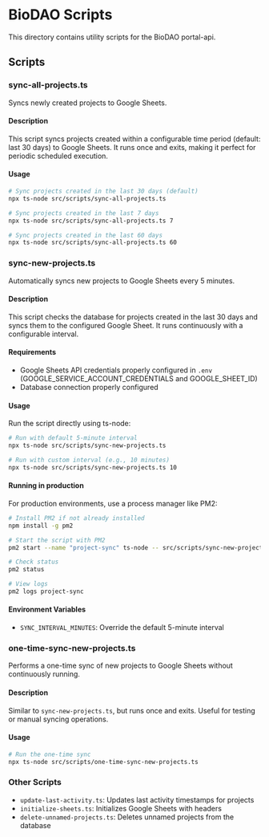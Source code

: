 # BioDAO Scripts

This directory contains utility scripts for the BioDAO portal-api.

## Scripts

### sync-all-projects.ts

Syncs newly created projects to Google Sheets.

#### Description

This script syncs projects created within a configurable time period (default: last 30 days) to Google Sheets. It runs once and exits, making it perfect for periodic scheduled execution.

#### Usage

```bash
# Sync projects created in the last 30 days (default)
npx ts-node src/scripts/sync-all-projects.ts

# Sync projects created in the last 7 days
npx ts-node src/scripts/sync-all-projects.ts 7

# Sync projects created in the last 60 days
npx ts-node src/scripts/sync-all-projects.ts 60
```

### sync-new-projects.ts

Automatically syncs new projects to Google Sheets every 5 minutes.

#### Description

This script checks the database for projects created in the last 30 days and syncs them to the configured Google Sheet. It runs continuously with a configurable interval.

#### Requirements

- Google Sheets API credentials properly configured in `.env` (GOOGLE_SERVICE_ACCOUNT_CREDENTIALS and GOOGLE_SHEET_ID)
- Database connection properly configured

#### Usage

Run the script directly using ts-node:

```bash
# Run with default 5-minute interval
npx ts-node src/scripts/sync-new-projects.ts

# Run with custom interval (e.g., 10 minutes)
npx ts-node src/scripts/sync-new-projects.ts 10
```

#### Running in production

For production environments, use a process manager like PM2:

```bash
# Install PM2 if not already installed
npm install -g pm2

# Start the script with PM2
pm2 start --name "project-sync" ts-node -- src/scripts/sync-new-projects.ts

# Check status
pm2 status

# View logs
pm2 logs project-sync
```

#### Environment Variables

- `SYNC_INTERVAL_MINUTES`: Override the default 5-minute interval

### one-time-sync-new-projects.ts

Performs a one-time sync of new projects to Google Sheets without continuously running.

#### Description

Similar to `sync-new-projects.ts`, but runs once and exits. Useful for testing or manual syncing operations.

#### Usage

```bash
# Run the one-time sync
npx ts-node src/scripts/one-time-sync-new-projects.ts
```

### Other Scripts

- `update-last-activity.ts`: Updates last activity timestamps for projects
- `initialize-sheets.ts`: Initializes Google Sheets with headers
- `delete-unnamed-projects.ts`: Deletes unnamed projects from the database 